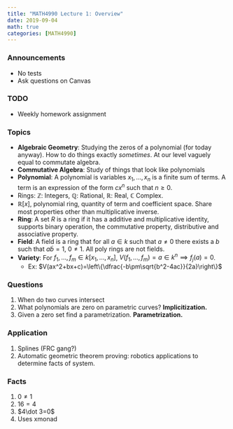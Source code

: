 ```yaml
---
title: "MATH4990 Lecture 1: Overview"
date: 2019-09-04
math: true
categories: [MATH4990]
---
```


### Announcements

- No tests
- Ask questions on Canvas

### TODO

- Weekly homework assignment


### Topics

- **Algebraic Geometry**: Studying the zeros of a polynomial (for today anyway). How to do things exactly *sometimes*. At our level vaguely equal to commutate algebra. 
- **Commutative Algebra**: Study of things that look like polynomials
- **Polynomial**: A polynomial is variables $x_1,\dots,x_n$ is a finite sum of terms. A term is an expression of the form $cx^n$ such that $n\geq 0$. 
- Rings: $\mathbb{Z}$: Integers, $\mathbb{Q}$: Rational, $\mathbb{R}$: Real, $\mathbb{C}$ Complex.
- $\mathbb{R}[x]$, polynomial ring, quantity of term and coefficient space. Share most properties other than multiplicative inverse. 
- **Ring**: A set $R$ is a ring if it has a additive and multiplicative identity, supports binary operation, the commutative property, distributive and associative property.
- **Field**: A field is  a ring that for all $a\in k$ such that $a\neq 0$ there exists a $b$ such that $a\dot b=1$, $0\neq 1$. All poly rings are not fields.
- **Variety**: For $f_1,\dots,f_m\in k[x_1,\dots,x_n]$, $V(f_1,\dots,f_m)= a\in k^n \implies f_j (a) = 0$.
    - Ex: $V(ax^2+bx+c)=\left\{\dfrac{-b\pm\sqrt{b^2-4ac}}{2a}\right\}$


### Questions

1. When do two curves intersect
1. What polynomials are zero on parametric curves? **Implicitization.**
1. Given a zero set find a parametrization. **Parametrization.**


### Application

1. Splines (FRC gang?)
2. Automatic geometric theorem proving: robotics applications to determine facts of system.

### Facts

1. $0\neq 1$
2. $16=4$
3. $4\dot 3=0$
4. Uses xmonad


